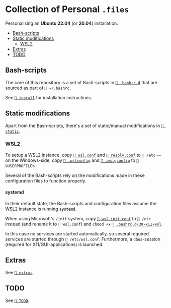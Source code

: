 # Collection of Personal `.files`

Personalising an **Ubuntu 22.04** (or **20.04**) installation.

- [Bash-scripts](#bash-scripts)
- [Static modifications](#static-modifications)
  - [WSL2](#wsl2)
- [Extras](#extras)
- [TODO](#todo)

## Bash-scripts

The core of this repository is a set of Bash-scripts in
[`📂 .bashrc.d`](./.bashrc.d/) that are sourced as part of `📄 ~/.bashrc`.

See [`📂 install`](./install/README.md) for installation instructions.

## Static modifications

Apart from the Bash-scripts, there's a set of static/manual modifications in
[`📂 static`](./static/README.md).

### WSL2

To setup a WSL2 instance, _copy_ [`📄 wsl.conf`](./static/linux/etc/wsl.conf)
and [`📄 resolv.conf`](./static/linux/etc/resolv.conf) to `📂 /etc` — on the
Windows-side, copy [`📄 .wslconfig`](./static/windows/.wslconfig) and
[`📄 .wslgconfig`](./static/windows/.wslgconfig) to `📂 %USERPROFILE%`.

Several of the Bash-scripts rely on the modifications made in these
configuration files to function properly.

#### systemd

In their default state, the Bash-scripts and configuration files assume the WSL2
instance is running **`systemd`**.

When using Microsoft's `/init` system, copy
[`📄 wsl.init.conf`](./static/linux/etc/wsl.init.conf) to `📂 /etc` instead (and
rename it to `📄 wsl.conf`) and `chmod +x`
[`📄 .bashrc.d/30-x11-wsl`](./.bashrc.d/30-x11-wsl).

In this case no services are started automatically, so several required services
are started through `📄 /etc/wsl.conf`. Furthermore, a `dbus`-session (required
for X11/GUI-applications) is launched.

## Extras

See [`📂 extras`](./extras/README.md).

## TODO

See [`📄 TODO`](./TODO).
